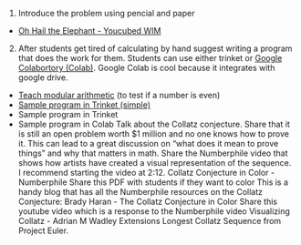 1. Introduce the problem using pencial and paper
  - [Oh Hail the Elephant - Youcubed WIM](https://www.youcubed.org/wp-content/uploads/2019/08/WIM-Oh-Hail-the-Elephant-Grades-6-8.pdf)
2. After students get tired of calculating by hand suggest writing a program that does the work for them. Students can use either trinket or [Google Colabortory (Colab)](https://youtu.be/xoo4mTujM1U). Google Colab is cool because it integrates with google drive. 
  - [Teach modular arithmetic](https://youtu.be/5OjZWSdxlU0) (to test if a number is even)
  - [Sample program in Trinket (simple)](https://trinket.io/python/53b56843f7)
  - Sample program in Trinket
  - Sample program in Colab 
Talk about the Collatz conjecture. Share that it is still an open problem worth $1 million and no one knows how to prove it. This can lead to a great discussion on “what does it mean to prove things” and why that matters in math. 
Share the Numberphile video that shows how artists have created a visual representation of the sequence. I recommend starting the video at 2:12. 
Collatz Conjecture in Color - Numberphile
Share this PDF with students if they want to color
This is a handy blog that has all the Numberphile resources on the Collatz Conjecture: Brady Haran - The Collatz Conjecture in Color
Share this youtube video which is a response to the  Numberphile video
Visualizing Collatz - Adrian M Wadley 
Extensions
 Longest Collatz Sequence from Project Euler.
